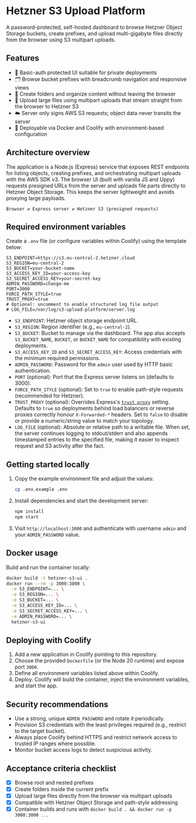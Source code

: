 # Hetzner S3 Upload Platform

A password-protected, self-hosted dashboard to browse Hetzner Object Storage buckets, create prefixes, and upload multi-gigabyte files directly from the browser using S3 multipart uploads.

## Features

- 🔐 Basic-auth protected UI suitable for private deployments
- 🗂️ Browse bucket prefixes with breadcrumb navigation and responsive views
- 📁 Create folders and organize content without leaving the browser
- 🚀 Upload large files using multipart uploads that stream straight from the browser to Hetzner S3
- ☁️ Server only signs AWS S3 requests; object data never transits the server
- 🐳 Deployable via Docker and Coolify with environment-based configuration

## Architecture overview

The application is a Node.js (Express) service that exposes REST endpoints for listing objects, creating prefixes, and orchestrating multipart uploads with the AWS SDK v3. The browser UI (built with vanilla JS and Uppy) requests presigned URLs from the server and uploads file parts directly to Hetzner Object Storage. This keeps the server lightweight and avoids proxying large payloads.

```
Browser ⇄ Express server ⇄ Hetzner S3 (presigned requests)
```

## Required environment variables

Create a `.env` file (or configure variables within Coolify) using the template below:

```env
S3_ENDPOINT=https://s3.eu-central-2.hetzner.cloud
S3_REGION=eu-central-2
S3_BUCKET=your-bucket-name
S3_ACCESS_KEY_ID=your-access-key
S3_SECRET_ACCESS_KEY=your-secret-key
ADMIN_PASSWORD=change-me
PORT=3000
FORCE_PATH_STYLE=true
TRUST_PROXY=true
# Optional: uncomment to enable structured log file output
# LOG_FILE=/var/log/s3-upload-platform/server.log
```

- `S3_ENDPOINT`: Hetzner object storage endpoint URL.
- `S3_REGION`: Region identifier (e.g., `eu-central-2`).
- `S3_BUCKET`: Bucket to manage via the dashboard. The app also accepts `S3_BUCKET_NAME`, `BUCKET`, or `BUCKET_NAME` for compatibility with existing deployments.
- `S3_ACCESS_KEY_ID` and `S3_SECRET_ACCESS_KEY`: Access credentials with the minimum required permissions.
- `ADMIN_PASSWORD`: Password for the `admin` user used by HTTP basic authentication.
- `PORT` (optional): Port that the Express server listens on (defaults to 3000).
- `FORCE_PATH_STYLE` (optional): Set to `true` to enable path-style requests (recommended for Hetzner).
- `TRUST_PROXY` (optional): Overrides Express's [`trust proxy`](https://expressjs.com/en/guide/behind-proxies.html) setting. Defaults to `true` so deployments behind load balancers or reverse proxies correctly honour `X-Forwarded-*` headers. Set to `false` to disable or provide a numeric/string value to match your topology.
- `LOG_FILE` (optional): Absolute or relative path to a writable file. When set, the server continues logging to stdout/stderr and also appends timestamped entries to the specified file, making it easier to inspect request and S3 activity after the fact.

## Getting started locally

1. Copy the example environment file and adjust the values:
   ```bash
   cp .env.example .env
   ```
2. Install dependencies and start the development server:
   ```bash
   npm install
   npm start
   ```
3. Visit `http://localhost:3000` and authenticate with username `admin` and your `ADMIN_PASSWORD` value.

## Docker usage

Build and run the container locally:

```bash
docker build -t hetzner-s3-ui .
docker run --rm -p 3000:3000 \
  -e S3_ENDPOINT=... \
  -e S3_REGION=... \
  -e S3_BUCKET=... \
  -e S3_ACCESS_KEY_ID=... \
  -e S3_SECRET_ACCESS_KEY=... \
  -e ADMIN_PASSWORD=... \
  hetzner-s3-ui
```

## Deploying with Coolify

1. Add a new application in Coolify pointing to this repository.
2. Choose the provided `Dockerfile` (or the Node 20 runtime) and expose port `3000`.
3. Define all environment variables listed above within Coolify.
4. Deploy. Coolify will build the container, inject the environment variables, and start the app.

## Security recommendations

- Use a strong, unique `ADMIN_PASSWORD` and rotate it periodically.
- Provision S3 credentials with the least privileges required (e.g., restrict to the target bucket).
- Always place Coolify behind HTTPS and restrict network access to trusted IP ranges where possible.
- Monitor bucket access logs to detect suspicious activity.

## Acceptance criteria checklist

- [x] Browse root and nested prefixes
- [x] Create folders inside the current prefix
- [x] Upload large files directly from the browser via multipart uploads
- [x] Compatible with Hetzner Object Storage and path-style addressing
- [x] Container builds and runs with `docker build . && docker run -p 3000:3000 ...`
